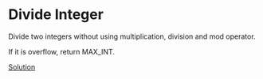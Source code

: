 # Divide Integer
Divide two integers without using multiplication, division and mod operator.

If it is overflow, return MAX_INT.


[Solution](./src/Main.java)